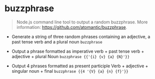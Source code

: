 # buzzphrase
> Node.js command line tool to output a random buzzphrase.
> More information: <https://github.com/atomantic/buzzphrase>.

- Generate a string of three random phrases containing an adjective, a past tense verb and a plural noun
`buzzphrase`

- Output a phrase formatted as imperative verb + past tense verb + adjective + plural Noun
`buzzphrase {{'{i} {v} {a} {N}'}}`

- Output 4 phrases formatted as present participle Verb + adjective + singular noun + final
`buzzphrase {{4 '{V} {a} {n} {f}'}}`
